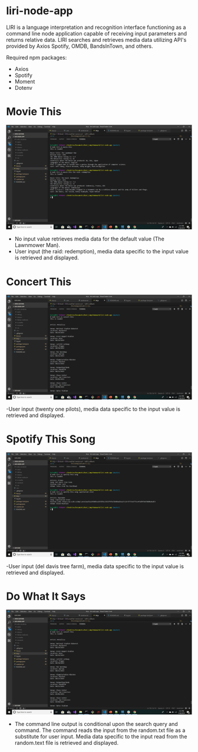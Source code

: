 # liri-node-app

 LIRI is a language interpretation and recognition interface functioning as a command line node application capable of receiving input parameters and returns relative data. LIRI searches and retrieves media data utilizing API's provided by Axios Spotify, OMDB, BandsInTown,
and others. 

Required npm packages:
- Axios
- Spotify
- Moment
- Dotenv


# Movie This
![](images/movie-this.png)

- No input value retrieves media data for the default value (The Lawnmower Man).
- User input (the raid: redemption), media data specific to the input value is retrieved and displayed.

# Concert This
![](images/concert-this.png)

-User input (twenty one pilots), media data specific to the input value is retrieved and displayed.

# Spotify This Song
![](images/spotify-this-song.png)

-User input (del davis tree farm), media data specific to the input value is retrieved and displayed.


# Do What It Says
![](images/concert-this.png)

- The command line output is conditional upon the search query and command. The command reads the input from the random.txt file as a substitute for user input. Media data specific to the input read from the random.text file is retrieved and displayed.






